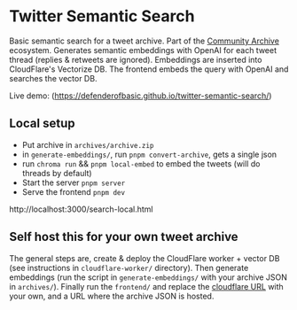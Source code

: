 # Twitter Semantic Search

Basic semantic search for a tweet archive. Part of the [Community Archive](https://www.community-archive.org/) ecosystem. Generates semantic embeddings with OpenAI for each tweet thread (replies & retweets are ignored). Embeddings are inserted into CloudFlare's Vectorize DB. The frontend embeds the query with OpenAI and searches the vector DB.

Live demo: (https://defenderofbasic.github.io/twitter-semantic-search/)

## Local setup

- Put archive in `archives/archive.zip`
- in `generate-embeddings/`, run `pnpm convert-archive`, gets a single json
- run `chroma run` && `pnpm local-embed` to embed the tweets (will do threads by default)
- Start the server `pnpm server`
- Serve the frontend `pnpm dev`

http://localhost:3000/search-local.html

## Self host this for your own tweet archive

The general steps are, create & deploy the CloudFlare worker + vector DB (see instructions in `cloudflare-worker/` directory). Then generate embeddings (run the script in `generate-embeddings/` with your archive JSON in `archives/`). Finally run the `frontend/` and replace the [cloudflare URL](https://github.com/DefenderOfBasic/twitter-semantic-search/blob/main/frontend/index.html#L71-L73) with your own, and a URL where the archive JSON is hosted. 

